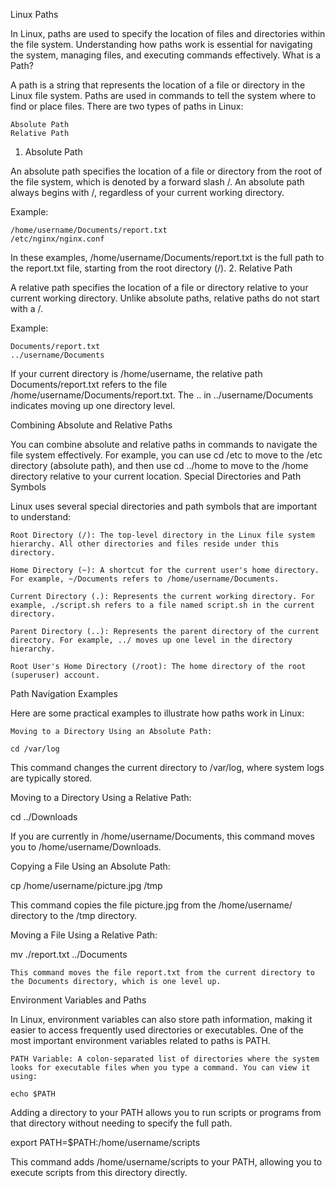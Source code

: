 Linux Paths

In Linux, paths are used to specify the location of files and directories within the file system. Understanding how paths work is essential for navigating the system, managing files, and executing commands effectively.
What is a Path?

A path is a string that represents the location of a file or directory in the Linux file system. Paths are used in commands to tell the system where to find or place files. There are two types of paths in Linux:

    Absolute Path
    Relative Path


1. Absolute Path

An absolute path specifies the location of a file or directory from the root of the file system, which is denoted by a forward slash /. An absolute path always begins with /, regardless of your current working directory.

Example:

    /home/username/Documents/report.txt
    /etc/nginx/nginx.conf

In these examples, /home/username/Documents/report.txt is the full path to the report.txt file, starting from the root directory (/).
2. Relative Path

A relative path specifies the location of a file or directory relative to your current working directory. Unlike absolute paths, relative paths do not start with a /.

Example:

    Documents/report.txt
    ../username/Documents

If your current directory is /home/username, the relative path Documents/report.txt refers to the file /home/username/Documents/report.txt. The .. in ../username/Documents indicates moving up one directory level.

Combining Absolute and Relative Paths

You can combine absolute and relative paths in commands to navigate the file system effectively. For example, you can use cd /etc to move to the /etc directory (absolute path), and then use cd ../home to move to the /home directory relative to your current location.
Special Directories and Path Symbols

Linux uses several special directories and path symbols that are important to understand:

    Root Directory (/): The top-level directory in the Linux file system hierarchy. All other directories and files reside under this directory.

    Home Directory (~): A shortcut for the current user's home directory. For example, ~/Documents refers to /home/username/Documents.

    Current Directory (.): Represents the current working directory. For example, ./script.sh refers to a file named script.sh in the current directory.

    Parent Directory (..): Represents the parent directory of the current directory. For example, ../ moves up one level in the directory hierarchy.

    Root User's Home Directory (/root): The home directory of the root (superuser) account.

Path Navigation Examples

Here are some practical examples to illustrate how paths work in Linux:

    Moving to a Directory Using an Absolute Path:

    cd /var/log

This command changes the current directory to /var/log, where system logs are typically stored.

Moving to a Directory Using a Relative Path:

cd ../Downloads

If you are currently in /home/username/Documents, this command moves you to /home/username/Downloads.

Copying a File Using an Absolute Path:

cp /home/username/picture.jpg /tmp

This command copies the file picture.jpg from the /home/username/ directory to the /tmp directory.

Moving a File Using a Relative Path:

mv ./report.txt ../Documents

    This command moves the file report.txt from the current directory to the Documents directory, which is one level up.

Environment Variables and Paths

In Linux, environment variables can also store path information, making it easier to access frequently used directories or executables. One of the most important environment variables related to paths is PATH.

    PATH Variable: A colon-separated list of directories where the system looks for executable files when you type a command. You can view it using:

    echo $PATH

Adding a directory to your PATH allows you to run scripts or programs from that directory without needing to specify the full path.

export PATH=$PATH:/home/username/scripts

This command adds /home/username/scripts to your PATH, allowing you to execute scripts from this directory directly.
